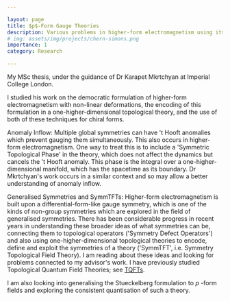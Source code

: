 ```yaml
---

layout: page
title: $p$-Form Gauge Theories
description: Various problems in higher-form electromagnetism using its democratic formulation.
# img: assets/img/projects/chern-simons.png
importance: 1
category: Research

---
```


My MSc thesis, under the guidance of Dr Karapet Mkrtchyan at Imperial College London.

I studied his work on the democratic formulation of higher-form electromagnetism with non-linear deformations, the encoding of this formulation in a one-higher-dimensional topological theory, and the use of both of these techniques for chiral forms.

Anomaly Inflow: Multiple global symmetries can have 't Hooft anomalies which prevent gauging them simultaneously. This also occurs in higher-form electromagnetism. One way to treat this is to include a 'Symmetric Topological Phase' in the theory, which does not affect the dynamics but cancels the 't Hooft anomaly. This phase is the integral over a one-higher-dimensional manifold, which has the spacetime as its boundary. Dr Mkrtchyan's work occurs in a similar context and so may allow a better understanding of anomaly inflow.

Generalised Symmetries and SymmTFTs: Higher-form electromagnetism is built upon a differential-form-like gauge symmetry, which is one of the kinds of non-group symmetries which are explored in the field of generalised symmetries. There has been considerable progress in recent years in understanding these broader ideas of what symmetries can be, connecting them to topological operators ('Symmetry Defect Operators') and also using one-higher-dimensional topological theories to encode, define and exploit the symmetries of a theory ('SymmTFT', i.e. Symmetry Topological Field Theory). I am reading about these ideas and looking for problems connected to my advisor's work. I have previously studied Topological Quantum Field Theories; see <a href="https://www.rehmatschawla.github.io/projects/TQFTs">TQFTs</a>.

I am also looking into generalising the Stueckelberg formulation to $p$ -form fields and exploring the consistent quantisation of such a theory.
